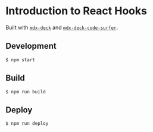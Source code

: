 # Introduction to React Hooks

Built with [`mdx-deck`](https://github.com/jxnblk/mdx-deck) and [`mdx-deck-code-surfer`](https://github.com/pomber/code-surfer).

## Development

`$ npm start`

## Build

`$ npm run build`

## Deploy

`$ npm run deploy`
